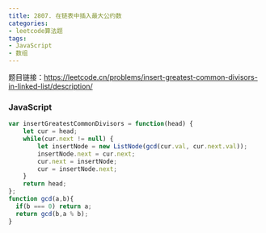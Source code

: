 ```yaml
---
title: 2807. 在链表中插入最大公约数
categories:
- leetcode算法题
tags: 
- JavaScript
- 数组
---
```


题目链接：https://leetcode.cn/problems/insert-greatest-common-divisors-in-linked-list/description/



### JavaScript
``` JavaScript
var insertGreatestCommonDivisors = function(head) {
    let cur = head;
    while(cur.next != null) {
        let insertNode = new ListNode(gcd(cur.val, cur.next.val));
        insertNode.next = cur.next;
        cur.next = insertNode;
        cur = insertNode.next;
    }
    return head;
};
function gcd(a,b){
  if(b === 0) return a;
  return gcd(b,a % b);
}
```